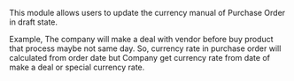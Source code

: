 This module allows users to update the currency manual of Purchase Order
in draft state.

Example, The company will make a deal with vendor before buy product
that process maybe not same day. So, currency rate in purchase order
will calculated from order date but Company get currency rate from date
of make a deal or special currency rate.
